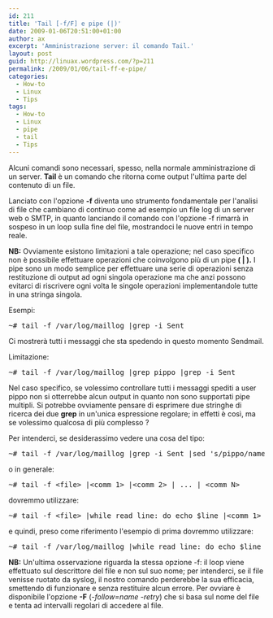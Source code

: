 ```yaml
---
id: 211
title: 'Tail [-f/F] e pipe (|)'
date: 2009-01-06T20:51:00+01:00
author: ax
excerpt: 'Amministrazione server: il comando Tail.'
layout: post
guid: http://linuax.wordpress.com/?p=211
permalink: /2009/01/06/tail-ff-e-pipe/
categories:
  - How-to
  - Linux
  - Tips
tags:
  - How-to
  - Linux
  - pipe
  - tail
  - Tips
---
```

Alcuni comandi sono necessari, spesso, nella normale amministrazione di un server. **Tail** è un comando che ritorna come output l'ultima parte del contenuto di un file.

Lanciato con l'opzione **-f** diventa uno strumento fondamentale per l'analisi di file che cambiano di continuo come ad esempio un file log di un server web o SMTP, in quanto lanciando il comando con l'opzione -f rimarrà in sospeso in un loop sulla fine del file, mostrandoci le nuove entri in tempo reale.

**NB:** Ovviamente esistono limitazioni a tale operazione; nel caso specifico non è possibile effettuare operazioni che coinvolgono più di un pipe **( | ).** I pipe sono un modo semplice per effettuare una serie di operazioni senza restituzione di output ad ogni singola operazione ma che anzi possono evitarci di riscrivere ogni volta le singole operazioni implementandole tutte in una stringa singola.

Esempi:

<pre>~# tail -f /var/log/maillog |grep -i Sent</pre>

Ci mostrerà tutti i messaggi che sta spedendo in questo momento Sendmail.

Limitazione:

<pre>~# tail -f /var/log/maillog |grep pippo |grep -i Sent</pre>

Nel caso specifico, se volessimo controllare tutti i messaggi spediti a user pippo non si otterrebbe alcun output in quanto non sono supportati pipe multipli. Si potrebbe ovviamente pensare di esprimere due stringhe di ricerca dei due **grep** in un'unica espressione regolare; in effetti è così, ma se volessimo qualcosa di più complesso ?

Per intenderci, se desiderassimo vedere una cosa del tipo:

<pre>~# tail -f /var/log/maillog |grep -i Sent |sed 's/pippo/name@name.it/g'</pre>

o in generale:

<pre>~# tail -f &lt;file&gt; |&lt;comm_1&gt; |&lt;comm_2&gt; | ... | &lt;comm_N&gt;</pre>

dovremmo utilizzare:

<pre>~# tail -f &lt;file&gt; |while read line: do echo $line |&lt;comm_1&gt; |&lt;comm_2&gt; | ... |&lt;comm_N&gt;: done</pre>

e quindi, preso come riferimento l'esempio di prima dovremmo utilizzare:

<pre>~# tail -f /var/log/maillog |while read line: do echo $line |grep -i pippo.*Sent |sed 's/pippo/name@name.it/g' : done</pre>

**NB:** Un'ultima osservazione riguarda la stessa opzione -f: il loop viene effettuato sul descrittore del file e non sul suo nome; per intenderci, se il file venisse ruotato da syslog, il nostro comando perderebbe la sua efficacia, smettendo di funzionare e senza restituire alcun errore. Per ovviare è disponibile l'opzione **-F** (_-follow=name -retry_) che si basa sul nome del file e tenta ad intervalli regolari di accedere al file.

#